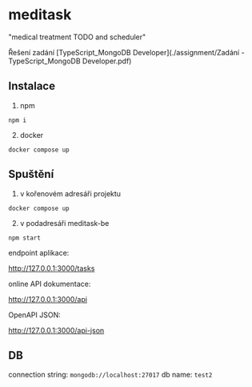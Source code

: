 # meditask

"medical treatment TODO and scheduler"

Řešení zadání [TypeScript_MongoDB Developer](./assignment/Zadání - TypeScript_MongoDB Developer.pdf)

## Instalace

1. npm

```
npm i
```

2. docker

```
docker compose up
```

## Spuštění

1. v kořenovém adresáři projektu

```
docker compose up
```

2. v podadresáři meditask-be

```
npm start
```

endpoint aplikace:

http://127.0.0.1:3000/tasks

online API dokumentace:

http://127.0.0.1:3000/api

OpenAPI JSON:

http://127.0.0.1:3000/api-json

## DB

connection string: `mongodb://localhost:27017`
db name: `test2`
